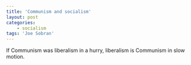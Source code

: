 ```yaml
---
title: 'Communism and socialism'
layout: post
categories:
    - socialism
tags: 'Joe Sobran'
---
```


If Communism was liberalism in a hurry, liberalism is Communism in slow motion.